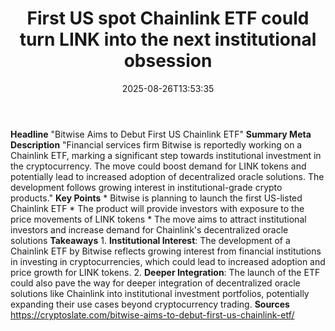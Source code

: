 ﻿---
title: "First US spot Chainlink ETF could turn LINK into the next institutional obsession"
date: "2025-08-26T13:53:35"
category: "Markets"
summary: ""
slug: "first us spot chainlink etf could turn link into the next in"
source_urls:
  - "https://cryptoslate.com/bitwise-aims-to-debut-first-us-chainlink-etf/"
seo:
  title: "First US spot Chainlink ETF could turn LINK into the next institutional obsession | Hash n Hedge"
  description: ""
  keywords: ["news", "markets", "brief"]
---
**Headline** "Bitwise Aims to Debut First US Chainlink ETF"  **Summary Meta Description** "Financial services firm Bitwise is reportedly working on a Chainlink ETF, marking a significant step towards institutional investment in the cryptocurrency. The move could boost demand for LINK tokens and potentially lead to increased adoption of decentralized oracle solutions. The development follows growing interest in institutional-grade crypto products."  **Key Points**  * Bitwise is planning to launch the first US-listed Chainlink ETF * The product will provide investors with exposure to the price movements of LINK tokens * The move aims to attract institutional investors and increase demand for Chainlink's decentralized oracle solutions  **Takeaways**  1. **Institutional Interest**: The development of a Chainlink ETF by Bitwise reflects growing interest from financial institutions in investing in cryptocurrencies, which could lead to increased adoption and price growth for LINK tokens. 2. **Deeper Integration**: The launch of the ETF could also pave the way for deeper integration of decentralized oracle solutions like Chainlink into institutional investment portfolios, potentially expanding their use cases beyond cryptocurrency trading.  **Sources** https://cryptoslate.com/bitwise-aims-to-debut-first-us-chainlink-etf/ 
